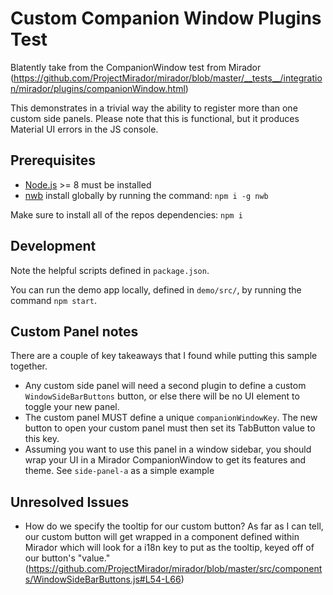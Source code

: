 # Custom Companion Window Plugins Test

Blatently take from the CompanionWindow test from Mirador (https://github.com/ProjectMirador/mirador/blob/master/__tests__/integration/mirador/plugins/companionWindow.html)

This demonstrates in a trivial way the ability to register more than one custom side panels. Please note that this is functional, but it produces Material UI errors in the JS console.

## Prerequisites 

* [Node.js](https://nodejs.org/en/) >= 8 must be installed
* [nwb](https://github.com/insin/nwb) install globally by running the command: `npm i -g nwb`

Make sure to install all of the repos dependencies: `npm i`

## Development

Note the helpful scripts defined in `package.json`.

You can run the demo app locally, defined in `demo/src/`, by running the command `npm start`. 

## Custom Panel notes

There are a couple of key takeaways that I found while putting this sample together.

* Any custom side panel will need a second plugin to define a custom `WindowSideBarButtons` button, or else there will be no UI element to toggle your new panel. 
* The custom panel MUST define a unique `companionWindowKey`. The new button to open your custom panel must then set its TabButton value to this key.
* Assuming you want to use this panel in a window sidebar, you should wrap your UI in a Mirador CompanionWindow to get its features and theme. See `side-panel-a` as a simple example


## Unresolved Issues

* How do we specify the tooltip for our custom button? As far as I can tell, our custom button will get wrapped in a component defined within Mirador which will look for a i18n key to put as the tooltip, keyed off of our button's "value." (https://github.com/ProjectMirador/mirador/blob/master/src/components/WindowSideBarButtons.js#L54-L66)
